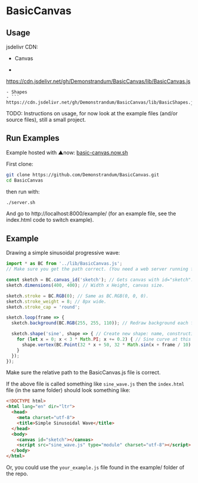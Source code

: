 # BasicCanvas

## Usage
jsdelivr CDN:
- Canvas
- ```
https://cdn.jsdelivr.net/gh/Demonstrandum/BasicCanvas/lib/BasicCanvas.js
```
- Shapes
- ```
https://cdn.jsdelivr.net/gh/Demonstrandum/BasicCanvas/lib/BasicShapes.js
```

TODO: Instructions on usage, for now look at the example files (and/or source files), still a small project.

## Run Examples
Example hosted with ▲now: [basic-canvas.now.sh](https://basic-canvas.now.sh/)

First clone:
```sh
git clone https://github.com/Demonstrandum/BasicCanvas.git
cd BasicCanvas
```
then run with:
```sh
./server.sh
```
And go to http://localhost:8000/example/ (for an example file, see the index.html code to switch example).

## Example
Drawing a simple sinusoidal progressive wave:
```js
import * as BC from '../lib/BasicCanvas.js';
// Make sure you get the path correct. (You need a web server running for imports to work...)

const sketch = BC.canvas_id('sketch'); // Gets canvas with id="sketch".
sketch.dimensions(400, 400); // Width x Height, canvas size.

sketch.stroke = BC.RGB(0); // Same as BC.RGB(0, 0, 0).
sketch.stroke_weight = 8; // 8px wide.
sketch.stroke_cap = 'round';

sketch.loop(frame => {
  sketch.background(BC.RGB(255, 255, 110)); // Redraw background each frame.

  sketch.shape('sine', shape => { // Create new shape: name, construction of shape callback
    for (let x = 0; x < 3 * Math.PI; x += 0.2) { // Sine curve at this frame
      shape.vertex(BC.Point(32 * x + 50, 32 * Math.sin(x + frame / 10) + 200));
    }
  });
});
```
Make sure the relative path to the BasicCanvas.js file is correct.

If the above file is called something like `sine_wave.js` then the `index.html` file (in the same folder) should look something like:
```html
<!DOCTYPE html>
<html lang="en" dir="ltr">
  <head>
    <meta charset="utf-8">
    <title>Simple Sinusoidal Wave</title>
  </head>
  <body>
    <canvas id="sketch"></canvas>
    <script src="sine_wave.js" type="module" charset="utf-8"></script>
  </body>
</html>
```
Or, you could use the `your_example.js` file found in the example/ folder of the repo.
